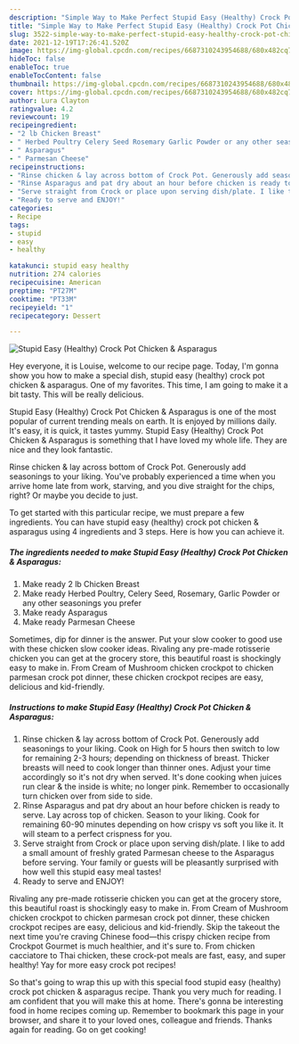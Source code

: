 ```yaml
---
description: "Simple Way to Make Perfect Stupid Easy (Healthy) Crock Pot Chicken & Asparagus"
title: "Simple Way to Make Perfect Stupid Easy (Healthy) Crock Pot Chicken & Asparagus"
slug: 3522-simple-way-to-make-perfect-stupid-easy-healthy-crock-pot-chicken-and-amp-asparagus
date: 2021-12-19T17:26:41.520Z
image: https://img-global.cpcdn.com/recipes/6687310243954688/680x482cq70/stupid-easy-healthy-crock-pot-chicken-asparagus-recipe-main-photo.jpg
hideToc: false
enableToc: true
enableTocContent: false
thumbnail: https://img-global.cpcdn.com/recipes/6687310243954688/680x482cq70/stupid-easy-healthy-crock-pot-chicken-asparagus-recipe-main-photo.jpg
cover: https://img-global.cpcdn.com/recipes/6687310243954688/680x482cq70/stupid-easy-healthy-crock-pot-chicken-asparagus-recipe-main-photo.jpg
author: Lura Clayton
ratingvalue: 4.2
reviewcount: 19
recipeingredient:
- "2 lb Chicken Breast"
- " Herbed Poultry Celery Seed Rosemary Garlic Powder or any other seasonings you prefer"
- " Asparagus"
- " Parmesan Cheese"
recipeinstructions:
- "Rinse chicken & lay across bottom of Crock Pot. Generously add seasonings to your liking. Cook on High for 5 hours then switch to low for remaining 2-3 hours; depending on thickness of breast. Thicker breasts will need to cook longer than thinner ones. Adjust your time accordingly so it&#39;s not dry when served. It&#39;s done cooking when juices run clear & the inside is white; no longer pink. Remember to occasionally turn chicken over from side to side."
- "Rinse Asparagus and pat dry about an hour before chicken is ready to serve. Lay across top of chicken. Season to your liking. Cook for remaining 60-90 minutes depending on how crispy vs soft you like it. It will steam to a perfect crispness for you."
- "Serve straight from Crock or place upon serving dish/plate. I like to add a small amount of freshly grated Parmesan cheese to the Asparagus before serving. Your family or guests will be pleasantly surprised with how well this stupid easy meal tastes!"
- "Ready to serve and ENJOY!"
categories:
- Recipe
tags:
- stupid
- easy
- healthy

katakunci: stupid easy healthy 
nutrition: 274 calories
recipecuisine: American
preptime: "PT27M"
cooktime: "PT33M"
recipeyield: "1"
recipecategory: Dessert

---
```



![Stupid Easy (Healthy) Crock Pot Chicken & Asparagus](https://img-global.cpcdn.com/recipes/6687310243954688/680x482cq70/stupid-easy-healthy-crock-pot-chicken-asparagus-recipe-main-photo.jpg)

Hey everyone, it is Louise, welcome to our recipe page. Today, I'm gonna show you how to make a special dish, stupid easy (healthy) crock pot chicken & asparagus. One of my favorites. This time, I am going to make it a bit tasty. This will be really delicious.

Stupid Easy (Healthy) Crock Pot Chicken & Asparagus is one of the most popular of current trending meals on earth. It is enjoyed by millions daily. It's easy, it is quick, it tastes yummy. Stupid Easy (Healthy) Crock Pot Chicken & Asparagus is something that I have loved my whole life. They are nice and they look fantastic.

Rinse chicken & lay across bottom of Crock Pot. Generously add seasonings to your liking. You&#39;ve probably experienced a time when you arrive home late from work, starving, and you dive straight for the chips, right? Or maybe you decide to just.


To get started with this particular recipe, we must prepare a few ingredients. You can have stupid easy (healthy) crock pot chicken & asparagus using 4 ingredients and 3 steps. Here is how you can achieve it.

<!--inarticleads1-->

##### The ingredients needed to make Stupid Easy (Healthy) Crock Pot Chicken & Asparagus:

1. Make ready 2 lb Chicken Breast
1. Make ready  Herbed Poultry, Celery Seed, Rosemary, Garlic Powder or any other seasonings you prefer
1. Make ready  Asparagus
1. Make ready  Parmesan Cheese


Sometimes, dip for dinner is the answer. Put your slow cooker to good use with these chicken slow cooker ideas. Rivaling any pre-made rotisserie chicken you can get at the grocery store, this beautiful roast is shockingly easy to make in. From Cream of Mushroom chicken crockpot to chicken parmesan crock pot dinner, these chicken crockpot recipes are easy, delicious and kid-friendly. 

<!--inarticleads2-->

##### Instructions to make Stupid Easy (Healthy) Crock Pot Chicken & Asparagus:

1. Rinse chicken & lay across bottom of Crock Pot. Generously add seasonings to your liking. Cook on High for 5 hours then switch to low for remaining 2-3 hours; depending on thickness of breast. Thicker breasts will need to cook longer than thinner ones. Adjust your time accordingly so it&#39;s not dry when served. It&#39;s done cooking when juices run clear & the inside is white; no longer pink. Remember to occasionally turn chicken over from side to side.
1. Rinse Asparagus and pat dry about an hour before chicken is ready to serve. Lay across top of chicken. Season to your liking. Cook for remaining 60-90 minutes depending on how crispy vs soft you like it. It will steam to a perfect crispness for you.
1. Serve straight from Crock or place upon serving dish/plate. I like to add a small amount of freshly grated Parmesan cheese to the Asparagus before serving. Your family or guests will be pleasantly surprised with how well this stupid easy meal tastes!
1. Ready to serve and ENJOY!

Rivaling any pre-made rotisserie chicken you can get at the grocery store, this beautiful roast is shockingly easy to make in. From Cream of Mushroom chicken crockpot to chicken parmesan crock pot dinner, these chicken crockpot recipes are easy, delicious and kid-friendly. Skip the takeout the next time you&#39;re craving Chinese food—this crispy chicken recipe from Crockpot Gourmet is much healthier, and it&#39;s sure to. From chicken cacciatore to Thai chicken, these crock-pot meals are fast, easy, and super healthy! Yay for more easy crock pot recipes! 

So that's going to wrap this up with this special food stupid easy (healthy) crock pot chicken & asparagus recipe. Thank you very much for reading. I am confident that you will make this at home. There's gonna be interesting food in home recipes coming up. Remember to bookmark this page in your browser, and share it to your loved ones, colleague and friends. Thanks again for reading. Go on get cooking!
